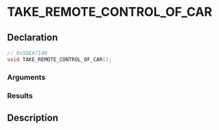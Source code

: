 # TAKE_REMOTE_CONTROL_OF_CAR

## Declaration
```cpp
// 0x5DEA7140
void TAKE_REMOTE_CONTROL_OF_CAR();
```

### Arguments

### Results

## Description
